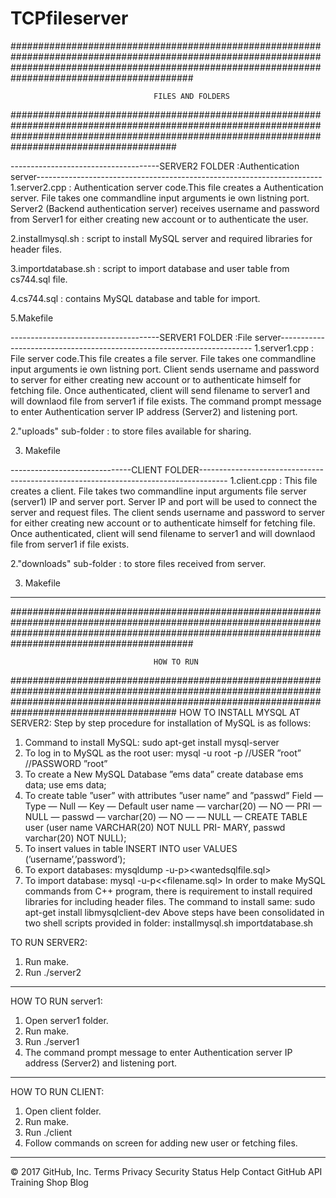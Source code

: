# TCPfileserver
#########################################################################################################################################################################################################

									FILES AND FOLDERS

######################################################################################################################################################################################################

-------------------------------------SERVER2 FOLDER :Authentication server-----------------------------------------------------------------------
1.server2.cpp : Authentication server code.This file creates a Authentication server. File takes one commandline input arguments ie own listning port.
Server2 (Backend authentication server) receives username and password from Server1 for either creating new account or to authenticate the user.


2.installmysql.sh : script to install MySQL server and required libraries for header files.

3.importdatabase.sh : script to import database and user table from cs744.sql file.

4.cs744.sql : contains MySQL database and table for import.

5.Makefile 


-------------------------------------SERVER1 FOLDER :File server-----------------------------------------------------------------------
1.server1.cpp : File server code.This file creates a file server. File takes one commandline input arguments ie own listning port.
Client sends username and password to server for either creating new account or to authenticate himself for fetching file. Once authenticated, client will send filename to server1 and will downlaod file from server1 if file exists.
The command prompt message to enter Authentication server IP address (Server2) and listening port.

2."uploads" sub-folder :  to store files available for sharing.

3. Makefile 


------------------------------CLIENT FOLDER-------------------------------------------------------------------------------------
1.client.cpp : This file creates a client. File takes two commandline input arguments file server (server1) IP and server port.
Server IP and port will be used to connect the server and request files. The client sends username and password to server for either creating new account or to authenticate himself for fetching file. Once authenticated, client will send filename to server1 and will downlaod file from server1 if file exists.

2."downloads" sub-folder :  to store files received from server.

3. Makefile 
-----------------------------------------------------------------------------------------------------------------------------------

#########################################################################################################################################################################################################

									HOW TO RUN

######################################################################################################################################################################################################
HOW TO INSTALL MYSQL AT SERVER2:
Step by step procedure for installation of MySQL is as follows:
1.  Command to install MySQL:
sudo apt-get install mysql-server
2.  To log in to MySQL as the root user:
mysql -u root -p
//USER ”root”
//PASSWORD ”root”
3.  To create a New MySQL Database ”ems
data”
create database ems
data;
use ems
data;
4.  To create table ”user” with attributes ”user
name” and ”passwd”
Field — Type — Null — Key — Default
user
name — varchar(20) — NO — PRI — NULL —
passwd — varchar(20) — NO — — NULL —
CREATE TABLE user (user
name VARCHAR(20) NOT NULL PRI-
MARY, passwd varchar(20) NOT NULL);
5.  To insert values in table
INSERT INTO user VALUES (’username’,’password’);
6.  To export databases:
mysqldump -u<Username>-p<DatabaseName>><wantedsqlfile.sql>
7.  To import database:
mysql -u<username>-p<databasename><<filename.sql>
In order to make MySQL commands from C++ program, there is requirement to install required libraries for including header files.  The command to  install same:
sudo apt-get install libmysqlclient-dev
Above  steps  have  been  consolidated  in  two  shell  scripts  provided  in  folder:
installmysql.sh
importdatabase.sh

TO RUN SERVER2: 
1. Run make.
2. Run ./server2 <own listening port no>


---------------------------------------------------------------------------------------------------------------------------------------
HOW TO RUN server1:

1. Open server1 folder.
2. Run make.
3. Run ./server1  <own listening port no> 
4. The command prompt message to enter Authentication server IP address (Server2) and listening port.

---------------------------------------------------------------------------------------------------------------------------------------
HOW TO RUN CLIENT:

1. Open client folder.
2. Run make.
3. Run ./client <server1 IP address> <Server1 listening port no> 
4. Follow commands on screen for adding new user or fetching files.
	
 ------------------------------------------------------------------------------------------------------------------------------------

© 2017 GitHub, Inc.
Terms
Privacy
Security
Status
Help
Contact GitHub
API
Training
Shop
Blog
